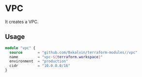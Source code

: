 # VPC

It creates a VPC.

## Usage

```terraform
module "vpc" {
  source       = "github.com/0xkalvin/terraform-modules//vpc"
  name         = "vpc-${terraform.workspace}"
  environment  = "production"
  cidr         = "10.0.0.0/16"
}
```
